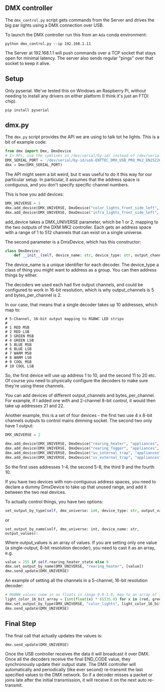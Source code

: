 
## DMX controller

The `dmx_control.py` script gets commands from the Server and drives the big par lights using a DMX connection over USB.

To launch the DMX controller run this from an `Ada` conda environment:

```
python dmx_control.py --ip 192.168.1.11
```

The Server at 192.168.1.1 will push commands over a TCP socket that stays open for
minimal latency.  The server also sends regular "pings" over that socket to keep
it alive.

## Setup

Only pyserial. We've tested this on Windows an Raspberry Pi, without needing to install any drivers on either platform (I think it's just an FTDI chip).
```
pip install pyserial
```

## dmx.py

The `dmx.py` script provides the API we are using to talk tot he lights.
This is a bit of example code:

```python
from dmx import Dmx, DmxDevice
# In RPi, use the symlinks in /dev/serial/by-id/ instead of /dev/serialX
DMX_SERIAL_PORT = '/dev/serial/by-id/usb-ENTTEC_DMX_USB_PRO_Mk2_EN252261-if00-port0'
dmx = Dmx(DMX_SERIAL_PORT)
```

The API might seem a bit weird, but it was useful to do it this way for our particular setup. In particular, it assumes that the address space is contiguous, and you don't specify specific channel numbers.

This is how you add devices:

```python
DMX_UNIVERSE = 1
dmx.add_device(DMX_UNIVERSE, DmxDevice("color_lights_front_side_left", "color_lights", 5, 2))
dmx.add_device(DMX_UNIVERSE, DmxDevice("infra_lights_front_side_left", "infra_lights", 5, 2))
```

add_device takes a DMX_UNIVERSE parameter, which be 1 or 2, mapping to the two outputs of the DXM MK2 controller. Each gets an address space with a range of 1 to 512 channels that can exist on a single universe.

The second parameter is a DmxDevice, which has this constructor:

```python
class DmxDevice:
    def __init__(self, device_name: str, device_type: str, output_channels: int, bytes_per_channel: int):
```

The device_name is a unique identifier for each decoder. The device_type a class of thing you might want to address as a group. You can then address things by either.

The decoders we used each had five output channels, and could be configured to work in 16-bit resolution, which is why output_channels is 5 and bytes_per_channel is 2.

In our case, that means that a single decoder takes up 10 addresses, which map to:
```
# 5-Channel, 16-bit output mapping to RGBWC LED strips
#
# 1 RED MSB
# 2 RED LSB
# 3 GREEN MSB
# 4 GREEN LSB
# 5 BLUE MSB
# 6 BLUE LSB
# 7 WARM MSB
# 8 WARM LSB
# 9 COOL MSB
# 10 COOL LSB
```
So, the first device will use up address 1 to 10, and the second 11 to 20 etc. Of course you need to physically configure the decoders to make sure they're using these channels.

You can add devices of different output_channels and bytes_per_channel. For example, if I added one with and 2-channel 8-bit control, it would then take up addresses 21 and 22.

Another example, this is a set of four devices - the first two use 4 x 8-bit channels outputs to control mains dimming socket. The second two only have 1 output:

```python
DMX_UNIVERSE = 2

dmx.add_device(DMX_UNIVERSE, DmxDevice("rearing_heater", "appliances", 4, 1))
dmx.add_device(DMX_UNIVERSE, DmxDevice("rearing_fogger", "appliances", 4, 1))
dmx.add_device(DMX_UNIVERSE, DmxDevice("uv_internal_trap", "appliances", 1, 1))
dmx.add_device(DMX_UNIVERSE, DmxDevice("uv_external_trap", "appliances", 1, 1))
```

So the first uses addresses 1-4, the second 5-8, the third 9 and the fourth 10.

If you have two devices with non-contiguous address spaces, you need to declare a dummy DmxDevice to take up that unused range, and add it between the two real devices.

To actually control things, you have two options:

```python
set_output_by_type(self, dmx_universe: int, device_type: str, output_values)
```
or
```
set_output_by_name(self, dmx_universe: int, device_name: str, output_values):
```

Where output_values is an array of values. If you are setting only one value (a single-output, 8-bit resolution decoder), you need to cast it as an array, e.g.

```python
value = 255 if self.rearing_heater_state else 0
dmx.set_output_by_name(DMX_UNIVERSE, "rearing_heater", [value])
dmx.send_update(DMX_UNIVERSE)
```

An example of setting all the channels in a 5-channel, 16-bit resolution decoder:

```python
# RGBWW values come in as floats in range 0.0-1.0, map to an array of 16-bit uints (0-65535)
light_color_16_bit_array = [int(float(x) * 65535.0) for x in (red, green, blue, warm_white, cold_white)]
dmx.set_output_by_type(DMX_UNIVERSE, "color_lights", light_color_16_bit_array)
dmx.send_update(DMX_UNIVERSE)
```

## Final Step

The final call that actually updates the values is:

```python
dmx.send_update(DMX_UNIVERSE)
```
Once the USB controller receives the data it will broadcast it over DMX. Once all the decoders receive the final END_CODE value, they synchronously update their output state. The DMX controller will automatically and periodically (like ever second) re-transmit the last specified values to the DMX network. So if a decoder misses a packet or joins late after the initial transmission, it will receive it on the next auto re-transmit.

